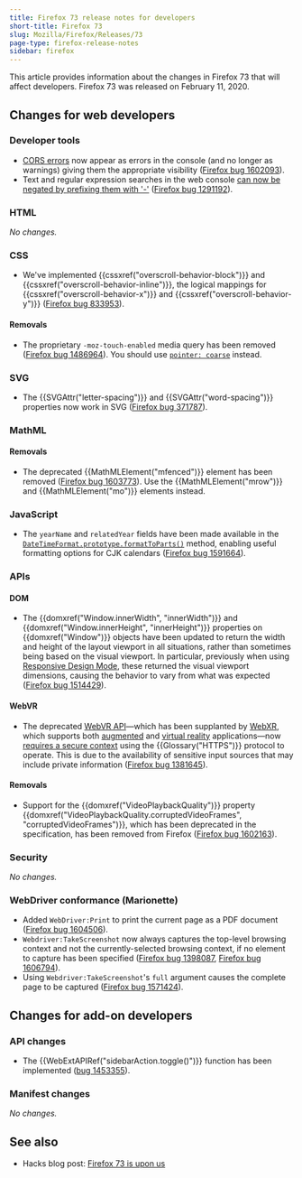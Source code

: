 ```yaml
---
title: Firefox 73 release notes for developers
short-title: Firefox 73
slug: Mozilla/Firefox/Releases/73
page-type: firefox-release-notes
sidebar: firefox
---
```


This article provides information about the changes in Firefox 73 that will affect developers. Firefox 73 was released on February 11, 2020.

## Changes for web developers

### Developer tools

- [CORS errors](/en-US/docs/Web/HTTP/Guides/CORS/Errors) now appear as errors in the console (and no longer as warnings) giving them the appropriate visibility ([Firefox bug 1602093](https://bugzil.la/1602093)).
- Text and regular expression searches in the web console [can now be negated by prefixing them with '-'](https://firefox-source-docs.mozilla.org/devtools-user/web_console/console_messages/index.html#filtering-and-searching) ([Firefox bug 1291192](https://bugzil.la/1291192)).

### HTML

_No changes._

### CSS

- We've implemented {{cssxref("overscroll-behavior-block")}} and {{cssxref("overscroll-behavior-inline")}}, the logical mappings for {{cssxref("overscroll-behavior-x")}} and {{cssxref("overscroll-behavior-y")}} ([Firefox bug 833953](https://bugzil.la/833953)).

#### Removals

- The proprietary `-moz-touch-enabled` media query has been removed ([Firefox bug 1486964](https://bugzil.la/1486964)). You should use [`pointer: coarse`](/en-US/docs/Web/CSS/@media/pointer) instead.

### SVG

- The {{SVGAttr("letter-spacing")}} and {{SVGAttr("word-spacing")}} properties now work in SVG ([Firefox bug 371787](https://bugzil.la/371787)).

### MathML

#### Removals

- The deprecated {{MathMLElement("mfenced")}} element has been removed ([Firefox bug 1603773](https://bugzil.la/1603773)). Use the {{MathMLElement("mrow")}} and {{MathMLElement("mo")}} elements instead.

### JavaScript

- The `yearName` and `relatedYear` fields have been made available in the [`DateTimeFormat.prototype.formatToParts()`](/en-US/docs/Web/JavaScript/Reference/Global_Objects/Intl/DateTimeFormat/formatToParts) method, enabling useful formatting options for CJK calendars ([Firefox bug 1591664](https://bugzil.la/1591664)).

### APIs

#### DOM

- The {{domxref("Window.innerWidth", "innerWidth")}} and {{domxref("Window.innerHeight", "innerHeight")}} properties on {{domxref("Window")}} objects have been updated to return the width and height of the layout viewport in all situations, rather than sometimes being based on the visual viewport. In particular, previously when using [Responsive Design Mode](https://firefox-source-docs.mozilla.org/devtools-user/responsive_design_mode/index.html), these returned the visual viewport dimensions, causing the behavior to vary from what was expected ([Firefox bug 1514429](https://bugzil.la/1514429)).

#### WebVR

- The deprecated [WebVR API](/en-US/docs/Web/API/WebVR_API)—which has been supplanted by [WebXR](/en-US/docs/Web/API/WebXR_Device_API), which supports both [augmented](https://en.wikipedia.org/wiki/Augmented_reality) and [virtual reality](https://en.wikipedia.org/wiki/Virtual_reality) applications—now [requires a secure context](/en-US/docs/Web/API/WebVR_API#api_availability) using the {{Glossary("HTTPS")}} protocol to operate. This is due to the availability of sensitive input sources that may include private information ([Firefox bug 1381645](https://bugzil.la/1381645)).

#### Removals

- Support for the {{domxref("VideoPlaybackQuality")}} property {{domxref("VideoPlaybackQuality.corruptedVideoFrames", "corruptedVideoFrames")}}, which has been deprecated in the specification, has been removed from Firefox ([Firefox bug 1602163](https://bugzil.la/1602163)).

### Security

_No changes._

### WebDriver conformance (Marionette)

- Added `WebDriver:Print` to print the current page as a PDF document ([Firefox bug 1604506](https://bugzil.la/1604506)).
- `Webdriver:TakeScreenshot` now always captures the top-level browsing context and not the currently-selected browsing context, if no element to capture has been specified ([Firefox bug 1398087](https://bugzil.la/1398087), [Firefox bug 1606794](https://bugzil.la/1606794)).
- Using `Webdriver:TakeScreenshot`'s `full` argument causes the complete page to be captured ([Firefox bug 1571424](https://bugzil.la/1571424)).

## Changes for add-on developers

### API changes

- The {{WebExtAPIRef("sidebarAction.toggle()")}} function has been implemented ([bug 1453355](https://bugzil.la/1453355)).

### Manifest changes

_No changes._

## See also

- Hacks blog post: [Firefox 73 is upon us](https://hacks.mozilla.org/2020/02/firefox-73-is-upon-us/)
